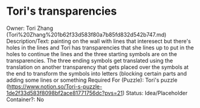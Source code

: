 # Tori's transparencies

Owner: Tori Zhang (Tori%20Zhang%201b62f33d583f80a7b85fd832d542b747.md)
Description/Text: painting on the wall with lines that interesect but there's holes in the lines and Tori has transparencies that she lines up to put in the holes to continue the lines and the three starting symbols are on the transparencies. The three ending symbols get translated using the translation on another transparency that gets placed over the symbols at the end to transform the symbols into letters (blocking certain parts and adding some lines or something
Required For (Puzzle): Tori's puzzle (https://www.notion.so/Tori-s-puzzle-1de2f33d583f8098bf2ace81771756dc?pvs=21)
Status: Idea/Placeholder
Container?: No